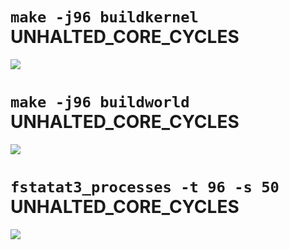 # `make -j96 buildkernel` UNHALTED_CORE_CYCLES

![](https://scalebsd.org/media/svg/2018.04.30/bk10.svg)

# `make -j96 buildworld` UNHALTED_CORE_CYCLES
![](https://scalebsd.org/media/svg/2018.04.30/bw1.svg)

# `fstatat3_processes -t 96 -s 50` UNHALTED_CORE_CYCLES
![](https://scalebsd.org/media/svg/2018.04.30/fstatat3.svg)

